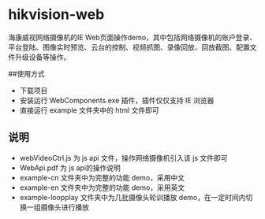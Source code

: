 # hikvision-web
海康威视网络摄像机的IE Web页面操作demo，其中包括网络摄像机的账户登录、平台登陆、图像实时预览、云台的控制、视频抓图、录像回放、回放截图、配置文件升级设备等操作。

##使用方式
- 下载项目
- 安装运行 WebComponents.exe 插件，插件仅仅支持 IE 浏览器
- 直接运行 example 文件夹中的 html 文件即可

## 说明
- webVideoCtrl.js 为 js api 文件，操作网络摄像机引入该 js 文件即可
- WebApi.pdf 为 js api的操作说明
- example-cn 文件夹中为完整的功能 demo，采用中文
- example-en 文件夹中为完整的功能 demo，采用英文
- example-loopplay 文件夹中为几批摄像头轮训播放 demo，在一定时间内切换一组摄像头进行播放